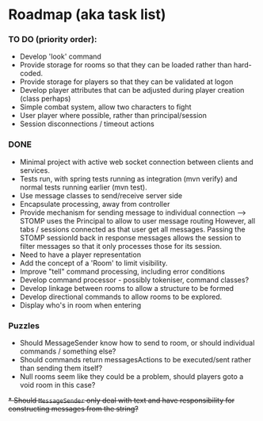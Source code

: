 # Roadmap (aka task list)

### TO DO (priority order):

* Develop 'look' command
* Provide storage for rooms so that they can be loaded rather than hard-coded.
* Provide storage for players so that they can be validated at logon
* Develop player attributes that can be adjusted during player creation (class perhaps)
* Simple combat system, allow two characters to fight
* User player where possible, rather than principal/session
* Session disconnections / timeout actions

### DONE

* Minimal project with active web socket connection between clients and services.
* Tests run, with spring tests running as integration (mvn verify)
  and normal tests running earlier (mvn test).
* Use message classes to send/receive server side
* Encapsulate processing, away from controller
* Provide mechanism for sending message to individual connection --> STOMP uses the Principal to allow to user message
  routing However, all tabs / sessions connected as that user get all messages. Passing the STOMP sessionId back in
  response messages allows the session to filter messages so that it only processes those for its session.
* Need to have a player representation
* Add the concept of a 'Room' to limit visibility.
* Improve "tell" command processing, including error conditions
* Develop command processor - possibly tokeniser, command classes?
* Develop linkage between rooms to allow a structure to be formed
* Develop directional commands to allow rooms to be explored.
* Display who's in room when entering

### Puzzles

* Should MessageSender know how to send to room, or should individual commands / something else?
* Should commands return messagesActions to be executed/sent rather than sending them itself?
* Null rooms seem like they could be a problem, should players goto a void room in this case?

~~* Should `MessageSender` only deal with text and have responsibility for constructing messages from the string?~~